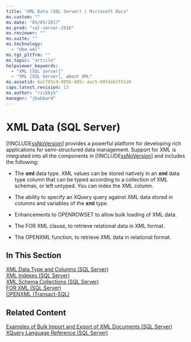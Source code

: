 ```yaml
---
title: "XML Data (SQL Server) | Microsoft Docs"
ms.custom: ""
ms.date: "03/03/2017"
ms.prod: "sql-server-2016"
ms.reviewer: ""
ms.suite: ""
ms.technology: 
  - "dbe-xml"
ms.tgt_pltfrm: ""
ms.topic: "article"
helpviewer_keywords: 
  - "XML [SQL Server]"
  - "XML [SQL Server], about XML"
ms.assetid: 6a1793c9-9856-485c-aac5-88fda62f61a8
caps.latest.revision: 13
ms.author: "rickbyh"
manager: "jhubbard"
---
```

# XML Data (SQL Server)
  [!INCLUDE[ssNoVersion](../../a9notintoc/includes/ssnoversion-md.md)] provides a powerful platform for developing rich applications for semi-structured data management. Support for XML is integrated into all the components in [!INCLUDE[ssNoVersion](../../a9notintoc/includes/ssnoversion-md.md)] and includes the following:  
  
-   The **xml** data type. XML values can be stored natively in an **xml** data type column that can be typed according to a collection of XML schemas, or left untyped. You can index the XML column.  
  
-   The ability to specify an XQuery query against XML data stored in columns and variables of the **xml** type.  
  
-   Enhancements to OPENROWSET to allow bulk loading of XML data.  
  
-   The FOR XML clause, to retrieve relational data in XML format.  
  
-   The OPENXML function, to retrieve XML data in relational format.  
  
## In This Section  
 [XML Data Type and Columns &#40;SQL Server&#41;](../../relational-databases/xml/xml-data-type-and-columns-sql-server.md)  
 [XML Indexes &#40;SQL Server&#41;](../../relational-databases/xml/xml-indexes-sql-server.md)  
 [XML Schema Collections &#40;SQL Server&#41;](../../relational-databases/xml/xml-schema-collections-sql-server.md)  
 [FOR XML &#40;SQL Server&#41;](../../relational-databases/xml/for-xml-sql-server.md)  
 [OPENXML &#40;Transact-SQL&#41;](../../t-sql/functions/openxml-transact-sql.md)  
  
## Related Content  
 [Examples of Bulk Import and Export of XML Documents &#40;SQL Server&#41;](../../relational-databases/import-export/examples-of-bulk-import-and-export-of-xml-documents-sql-server.md)  
 [XQuery Language Reference &#40;SQL Server&#41;](../../xquery/xquery-language-reference-sql-server.md)  
  
